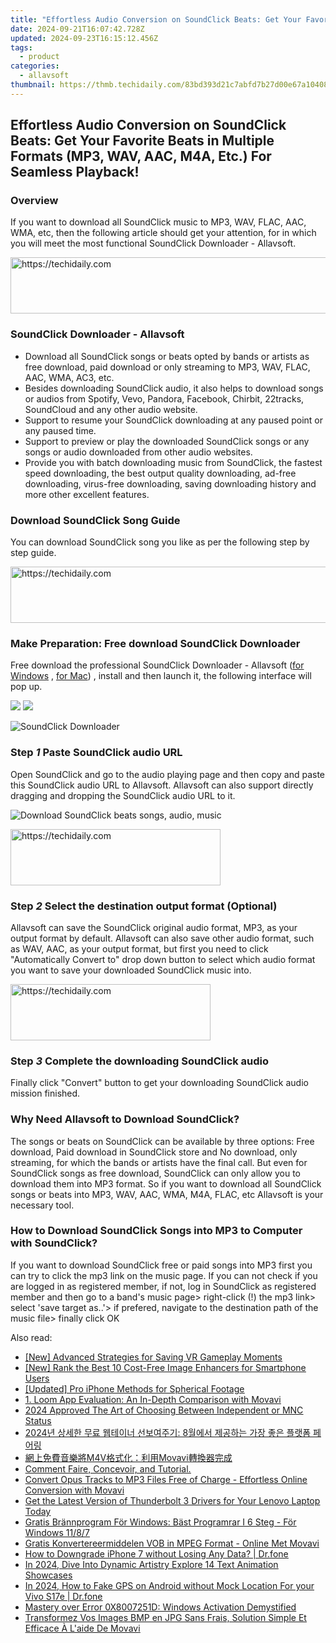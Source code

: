 ```yaml
---
title: "Effortless Audio Conversion on SoundClick Beats: Get Your Favorite Beats in Multiple Formats (MP3, WAV, AAC, M4A, Etc.) For Seamless Playback!"
date: 2024-09-21T16:07:42.728Z
updated: 2024-09-23T16:15:12.456Z
tags:
  - product
categories:
  - allavsoft
thumbnail: https://thmb.techidaily.com/83bd393d21c7abfd7b27d00e67a10408d1dab802639c40985f8dc584b2c42bbd.jpg
---
```


## Effortless Audio Conversion on SoundClick Beats: Get Your Favorite Beats in Multiple Formats (MP3, WAV, AAC, M4A, Etc.) For Seamless Playback!

### Overview

If you want to download all SoundClick music to MP3, WAV, FLAC, AAC, WMA, etc, then the following article should get your attention, for in which you will meet the most functional SoundClick Downloader - Allavsoft.

<!-- affiliate ads begin -->
<a href="https://aligracehair.sjv.io/c/5597632/1925549/19272" target="_top" id="1925549">
  <img src="//a.impactradius-go.com/display-ad/19272-1925549" border="0" alt="https://techidaily.com" width="728" height="90"/>
</a>
<img height="0" width="0" src="https://aligracehair.sjv.io/i/5597632/1925549/19272" style="position:absolute;visibility:hidden;" border="0" />
<!-- affiliate ads end -->

### SoundClick Downloader - Allavsoft

* Download all SoundClick songs or beats opted by bands or artists as free download, paid download or only streaming to MP3, WAV, FLAC, AAC, WMA, AC3, etc.
* Besides downloading SoundClick audio, it also helps to download songs or audios from Spotify, Vevo, Pandora, Facebook, Chirbit, 22tracks, SoundCloud and any other audio website.
* Support to resume your SoundClick downloading at any paused point or any paused time.
* Support to preview or play the downloaded SoundClick songs or any songs or audio downloaded from other audio websites.
* Provide you with batch downloading music from SoundClick, the fastest speed downloading, the best output quality downloading, ad-free downloading, virus-free downloading, saving downloading history and more other excellent features.

### Download SoundClick Song Guide

You can download SoundClick song you like as per the following step by step guide.

<!-- affiliate ads begin -->
<a href="https://aidotcom.pxf.io/c/5597632/2129043/19576" target="_top" id="2129043">
  <img src="//a.impactradius-go.com/display-ad/19576-2129043" border="0" alt="https://techidaily.com" width="728" height="90"/>
</a>
<img height="0" width="0" src="https://aidotcom.pxf.io/i/5597632/2129043/19576" style="position:absolute;visibility:hidden;" border="0" />
<!-- affiliate ads end -->

### Make Preparation: Free download SoundClick Downloader

Free download the professional SoundClick Downloader - Allavsoft ([for Windows](https://tools.techidaily.com/allavsoft/products/) , [for Mac](https://tools.techidaily.com/allavsoft/products/)) , install and then launch it, the following interface will pop up.

[![](https://www.allavsoft.com/how-to/../images/how-to/free-download-win.jpg)](https://tools.techidaily.com/allavsoft/products/) [![](https://www.allavsoft.com/how-to/../images/how-to/free-download-mac.jpg)](https://tools.techidaily.com/allavsoft/products/)

![SoundClick Downloader](https://www.allavsoft.com/how-to/../images/allavsoft/screen-shot-600.jpg)

### Step _1_ Paste SoundClick audio URL

Open SoundClick and go to the audio playing page and then copy and paste this SoundClick audio URL to Allavsoft. Allavsoft can also support directly dragging and dropping the SoundClick audio URL to it.

![Download SoundClick beats songs, audio, music](https://www.allavsoft.com/how-to/../images/how-to/spotify-to-mp3/download-and-convert-spotify-to-mp3.jpg)

<!-- affiliate ads begin -->
<a href="https://aligracehair.sjv.io/c/5597632/2135358/19272" target="_top" id="2135358">
  <img src="//a.impactradius-go.com/display-ad/19272-2135358" border="0" alt="https://techidaily.com" width="336" height="90"/>
</a>
<img height="0" width="0" src="https://aligracehair.sjv.io/i/5597632/2135358/19272" style="position:absolute;visibility:hidden;" border="0" />
<!-- affiliate ads end -->

### Step _2_ Select the destination output format (Optional)

Allavsoft can save the SoundClick original audio format, MP3, as your output format by default. Allavsoft can also save other audio format, such as WAV, AAC, as your output format, but first you need to click "Automatically Convert to" drop down button to select which audio format you want to save your downloaded SoundClick music into.

<!-- affiliate ads begin -->
<a href="https://aligracehair.sjv.io/c/5597632/2135415/19272" target="_top" id="2135415">
  <img src="//a.impactradius-go.com/display-ad/19272-2135415" border="0" alt="https://techidaily.com" width="320" height="90"/>
</a>
<img height="0" width="0" src="https://aligracehair.sjv.io/i/5597632/2135415/19272" style="position:absolute;visibility:hidden;" border="0" />
<!-- affiliate ads end -->

### Step _3_ Complete the downloading SoundClick audio

Finally click "Convert" button to get your downloading SoundClick audio mission finished.

### Why Need Allavsoft to Download SoundClick?

The songs or beats on SoundClick can be available by three options: Free download, Paid download in SoundClick store and No download, only streaming, for which the bands or artists have the final call. But even for SoundClick songs as free download, SoundClick can only allow you to download them into MP3 format. So if you want to download all SoundClick songs or beats into MP3, WAV, AAC, WMA, M4A, FLAC, etc Allavsoft is your necessary tool.

### How to Download SoundClick Songs into MP3 to Computer with SoundClick?

If you want to download SoundClick free or paid songs into MP3 first you can try to click the mp3 link on the music page. If you can not check if you are logged in as registered member, if not, log in SoundClick as registered member and then go to a band's music page> right-click (!) the mp3 link> select 'save target as..'> if prefered, navigate to the destination path of the music file> finally click OK

<ins class="adsbygoogle"
     style="display:block"
     data-ad-format="autorelaxed"
     data-ad-client="ca-pub-7571918770474297"
     data-ad-slot="1223367746"></ins>

<ins class="adsbygoogle"
     style="display:block"
     data-ad-client="ca-pub-7571918770474297"
     data-ad-slot="8358498916"
     data-ad-format="auto"
     data-full-width-responsive="true"></ins>

<span class="atpl-alsoreadstyle">Also read:</span>
<div><ul>
<li><a href="https://digital-screen-recording.techidaily.com/new-advanced-strategies-for-saving-vr-gameplay-moments/"><u>[New] Advanced Strategies for Saving VR Gameplay Moments</u></a></li>
<li><a href="https://extra-approaches.techidaily.com/new-rank-the-best-10-cost-free-image-enhancers-for-smartphone-users/"><u>[New] Rank the Best 10 Cost-Free Image Enhancers for Smartphone Users</u></a></li>
<li><a href="https://extra-skills.techidaily.com/updated-pro-iphone-methods-for-spherical-footage/"><u>[Updated] Pro iPhone Methods for Spherical Footage</u></a></li>
<li><a href="https://win-special.techidaily.com/1-loom-app-evaluation-an-in-depth-comparison-with-movavi/"><u>1. Loom App Evaluation: An In-Depth Comparison with Movavi</u></a></li>
<li><a href="https://youtube-help.techidaily.com/2024-approved-the-art-of-choosing-between-independent-or-mnc-status/"><u>2024 Approved The Art of Choosing Between Independent or MNC Status</u></a></li>
<li><a href="https://win-special.techidaily.com/1726224945583-2024-8/"><u>2024년 상세한 무료 웹테이너 선보여주기: 8월에서 제공하는 가장 좋은 플랫폼 페어링</u></a></li>
<li><a href="https://win-special.techidaily.com/m4vmovavi/"><u>網上免費音樂將M4V格式化：利用Movavi轉換器完成</u></a></li>
<li><a href="https://win-special.techidaily.com/comment-faire-concevoir-and-tutorial/"><u>Comment Faire, Concevoir, and Tutorial.</u></a></li>
<li><a href="https://win-special.techidaily.com/convert-opus-tracks-to-mp3-files-free-of-charge-effortless-online-conversion-with-movavi/"><u>Convert Opus Tracks to MP3 Files Free of Charge - Effortless Online Conversion with Movavi</u></a></li>
<li><a href="https://driver-download.techidaily.com/get-the-latest-version-of-thunderbolt-3-drivers-for-your-lenovo-laptop-today/"><u>Get the Latest Version of Thunderbolt 3 Drivers for Your Lenovo Laptop Today</u></a></li>
<li><a href="https://win-special.techidaily.com/gratis-brannprogram-for-windows-bast-programrar-i-6-steg-for-windows-1187/"><u>Gratis Brännprogram För Windows: Bäst Programrar I 6 Steg - För Windows 11/8/7</u></a></li>
<li><a href="https://win-special.techidaily.com/gratis-konvertereermiddelen-vob-in-mpeg-format-online-met-movavi/"><u>Gratis Konvertereermiddelen VOB in MPEG Format - Online Met Movavi</u></a></li>
<li><a href="https://blog-min.techidaily.com/how-to-downgrade-iphone-7-without-losing-any-data-drfone-by-drfone-ios-system-repair-ios-system-repair/"><u>How to Downgrade iPhone 7 without Losing Any Data? | Dr.fone</u></a></li>
<li><a href="https://vp-tips.techidaily.com/in-2024-dive-into-dynamic-artistry-explore-14-text-animation-showcases/"><u>In 2024, Dive Into Dynamic Artistry Explore 14 Text Animation Showcases</u></a></li>
<li><a href="https://android-location.techidaily.com/in-2024-how-to-fake-gps-on-android-without-mock-location-for-your-vivo-s17e-drfone-by-drfone-virtual/"><u>In 2024, How to Fake GPS on Android without Mock Location For your Vivo S17e | Dr.fone</u></a></li>
<li><a href="https://win11.techidaily.com/mastery-over-error-0x8007251d-windows-activation-demystified/"><u>Mastery over Error 0X8007251D: Windows Activation Demystified</u></a></li>
<li><a href="https://win-special.techidaily.com/transformez-vos-images-bmp-en-jpg-sans-frais-solution-simple-et-efficace-a-laide-de-movavi/"><u>Transformez Vos Images BMP en JPG Sans Frais, Solution Simple Et Efficace À L'aide De Movavi</u></a></li>
</ul></div>

